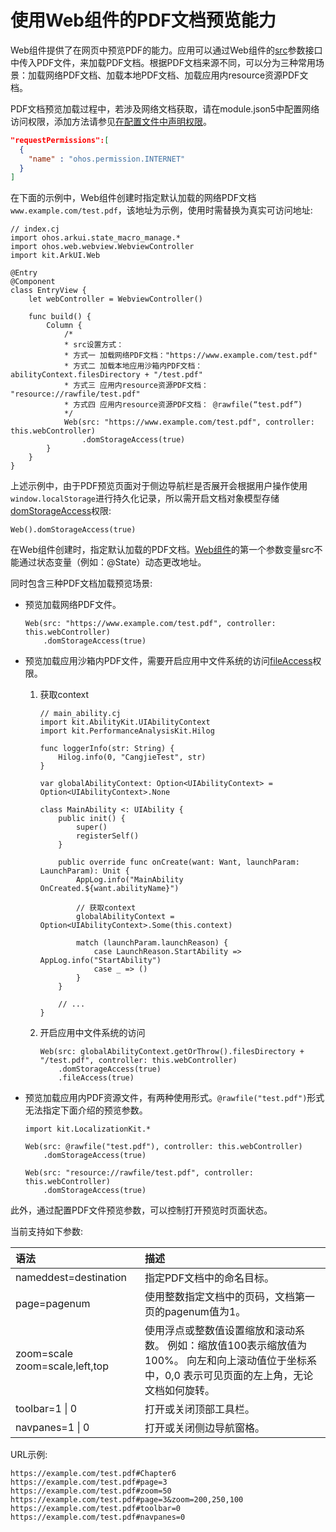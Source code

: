 # 使用Web组件的PDF文档预览能力

Web组件提供了在网页中预览PDF的能力。应用可以通过Web组件的[src](../../../API_Reference/source_zh_cn/arkui-cj/cj-web-web.md#web)参数接口中传入PDF文件，来加载PDF文档。根据PDF文档来源不同，可以分为三种常用场景：加载网络PDF文档、加载本地PDF文档、加载应用内resource资源PDF文档。

PDF文档预览加载过程中，若涉及网络文档获取，请在module.json5中配置网络访问权限，添加方法请参见[在配置文件中声明权限](../security/AccessToken/cj-declare-permissions.md)。

```json
"requestPermissions":[
  {
    "name" : "ohos.permission.INTERNET"
  }
]
```

在下面的示例中，Web组件创建时指定默认加载的网络PDF文档 `www.example.com/test.pdf`，该地址为示例，使用时需替换为真实可访问地址:

<!-- compile -->

```cangjie
// index.cj
import ohos.arkui.state_macro_manage.*
import ohos.web.webview.WebviewController
import kit.ArkUI.Web

@Entry
@Component
class EntryView {
    let webController = WebviewController()

    func build() {
        Column {
            /*
            * src设置方式：
            * 方式一 加载网络PDF文档："https://www.example.com/test.pdf"
            * 方式二 加载本地应用沙箱内PDF文档： abilityContext.filesDirectory + "/test.pdf"
            * 方式三 应用内resource资源PDF文档： "resource://rawfile/test.pdf"
            * 方式四 应用内resource资源PDF文档： @rawfile(“test.pdf”)
            */
            Web(src: "https://www.example.com/test.pdf", controller: this.webController)
                .domStorageAccess(true)
        }
    }
}
```

上述示例中，由于PDF预览页面对于侧边导航栏是否展开会根据用户操作使用`window.localStorage`进行持久化记录，所以需开启文档对象模型存储[domStorageAccess](../../../API_Reference/source_zh_cn/arkui-cj/cj-web-web.md#func-domstorageaccessbool)权限:

<!-- compile -->

```cangjie
Web().domStorageAccess(true)
```

在Web组件创建时，指定默认加载的PDF文档。[Web组件](../../../API_Reference/source_zh_cn/arkui-cj/cj-web-web.md#web)的第一个参数变量src不能通过状态变量（例如：@State）动态更改地址。

同时包含三种PDF文档加载预览场景:

- 预览加载网络PDF文件。

    <!-- compile -->

    ```cangjie
    Web(src: "https://www.example.com/test.pdf", controller: this.webController)
        .domStorageAccess(true)
    ```

- 预览加载应用沙箱内PDF文件，需要开启应用中文件系统的访问[fileAccess](../../../API_Reference/source_zh_cn/arkui-cj/cj-web-web.md#func-fileaccessbool)权限。

    1. 获取context

        <!-- compile -->

        ```cangjie
        // main_ability.cj
        import kit.AbilityKit.UIAbilityContext
        import kit.PerformanceAnalysisKit.Hilog
        
        func loggerInfo(str: String) {
            Hilog.info(0, "CangjieTest", str)
        }

        var globalAbilityContext: Option<UIAbilityContext> = Option<UIAbilityContext>.None

        class MainAbility <: UIAbility {
            public init() {
                super()
                registerSelf()
            }

            public override func onCreate(want: Want, launchParam: LaunchParam): Unit {
                AppLog.info("MainAbility OnCreated.${want.abilityName}")

                // 获取context
                globalAbilityContext = Option<UIAbilityContext>.Some(this.context)

                match (launchParam.launchReason) {
                    case LaunchReason.StartAbility => AppLog.info("StartAbility")
                    case _ => ()
                }
            }

            // ...
        }
        ```

    2. 开启应用中文件系统的访问

        <!-- compile -->

        ```cangjie
        Web(src: globalAbilityContext.getOrThrow().filesDirectory + "/test.pdf", controller: this.webController)
            .domStorageAccess(true)
            .fileAccess(true)
        ```

- 预览加载应用内PDF资源文件，有两种使用形式。`@rawfile("test.pdf")`形式无法指定下面介绍的预览参数。

    <!-- compile -->

    ```cangjie
    import kit.LocalizationKit.*

    Web(src: @rawfile("test.pdf"), controller: this.webController)
        .domStorageAccess(true)
    ```

    <!-- compile -->

    ```cangjie
    Web(src: "resource://rawfile/test.pdf", controller: this.webController)
        .domStorageAccess(true)
    ```

此外，通过配置PDF文件预览参数，可以控制打开预览时页面状态。

当前支持如下参数:

| 语法  | 描述  |
| :--------- | :---------- |
| nameddest=destination  |  指定PDF文档中的命名目标。 |
| page=pagenum  | 使用整数指定文档中的页码，文档第一页的pagenum值为1。|
| zoom=scale    zoom=scale,left,top | 使用浮点或整数值设置缩放和滚动系数。 例如：缩放值100表示缩放值为100%。 向左和向上滚动值位于坐标系中，0,0 表示可见页面的左上角，无论文档如何旋转。 |
| toolbar=1 \| 0 | 打开或关闭顶部工具栏。 |
| navpanes=1 \| 0 | 打开或关闭侧边导航窗格。 |

URL示例:

```text
https://example.com/test.pdf#Chapter6
https://example.com/test.pdf#page=3
https://example.com/test.pdf#zoom=50
https://example.com/test.pdf#page=3&zoom=200,250,100
https://example.com/test.pdf#toolbar=0
https://example.com/test.pdf#navpanes=0
```
